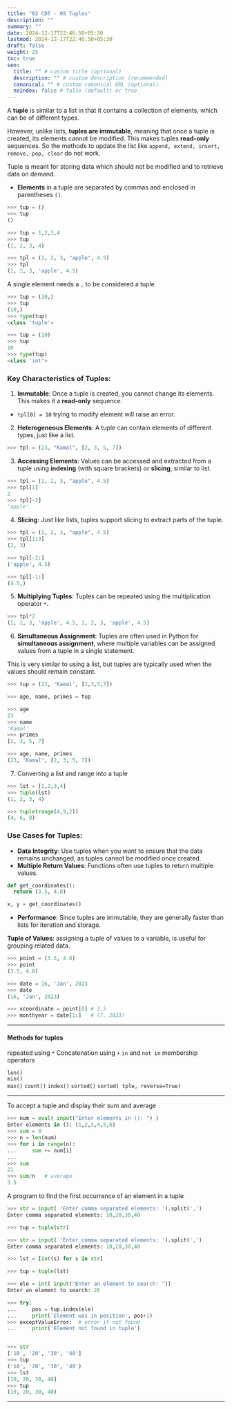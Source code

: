 ```yaml
---
title: "02 CDT - 05 Tuples"
description: ""
summary: ""
date: 2024-12-17T22:46:50+05:30
lastmod: 2024-12-17T22:46:50+05:30
draft: false
weight: 25
toc: true
seo:
  title: "" # custom title (optional)
  description: "" # custom description (recommended)
  canonical: "" # custom canonical URL (optional)
  noindex: false # false (default) or true
---
```




A **tuple** is similar to a list in that it contains a collection of elements, which can be of different types. 

However, unlike lists, **tuples are immutable**, meaning that once a tuple is created, its elements cannot be modified. This makes tuples **read-only** sequences. So the methods to update the list like `append, extend, insert, remove, pop, clear` do not work.

Tuple is meant for storing data which should not be modified and to retrieve data on demand.

- **Elements** in a tuple are separated by commas and enclosed in parentheses `()`.
```python
>>> tup = ()
>>> tup
()

>>> tup = 1,2,3,4
>>> tup
(1, 2, 3, 4)

>>> tpl = (1, 2, 3, "apple", 4.5)
>>> tpl
(1, 2, 3, 'apple', 4.5)
```

A single element needs a `,` to be considered a tuple
```python
>>> tup = (10,)
>>> tup
(10,)
>>> type(tup)
<class 'tuple'>

>>> tup = (10)
>>> tup
10
>>> type(tup)
<class 'int'>
```

### Key Characteristics of Tuples:

1. **Immutable**: Once a tuple is created, you cannot change its elements. This makes it a **read-only** sequence.
- `tpl[0] = 10` trying to modify element will raise an error.

2. **Heterogeneous Elements**: A tuple can contain elements of different types, just like a list.
```python
>>> tpl = (23, "Kamal", [2, 3, 5, 7])
```

3. **Accessing Elements**: Values can be accessed and extracted from a tuple using **indexing** (with square brackets) or **slicing**, similar to list.

```python
>>> tpl = (1, 2, 3, "apple", 4.5)
>>> tpl[1]
2
>>> tpl[-2]
'apple'
```

4. **Slicing**: Just like lists, tuples support slicing to extract parts of the tuple.

```python
>>> tpl = (1, 2, 3, "apple", 4.5)
>>> tpl[1:3]
(2, 3)

>>> tpl[-2:]
('apple', 4.5)

>>> tpl[-1:]
(4.5,)
```

5. **Multiplying Tuples**: Tuples can be repeated using the multiplication operator `*`.

```python
>>> tpl*2
(1, 2, 3, 'apple', 4.5, 1, 2, 3, 'apple', 4.5)
```

6. **Simultaneous Assignment**: Tuples are often used in Python for **simultaneous assignment**, where multiple variables can be assigned values from a tuple in a single statement.

This is very similar to using a list, but tuples are typically used when the values should remain constant.
```python
>>> tup = (23, 'Kamal', [2,3,5,7])

>>> age, name, primes = tup

>>> age
23
>>> name
'Kamal'
>>> primes
[2, 3, 5, 7]

>>> age, name, primes
(23, 'Kamal', [2, 3, 5, 7])
```


7. Converting a list and range into a tuple

```python
>>> lst = [1,2,3,4]
>>> tuple(lst)
(1, 2, 3, 4)

>>> tuple(range(4,9,2))
(4, 6, 8)
```

### Use Cases for Tuples:

- **Data Integrity**: Use tuples when you want to ensure that the data remains unchanged, as tuples cannot be modified once created.
- **Multiple Return Values**: Functions often use tuples to return multiple values.

```python
def get_coordinates():
  return (3.5, 4.8)

x, y = get_coordinates()
```

- **Performance**: Since tuples are immutable, they are generally faster than lists for iteration and storage.

**Tuple of Values**: assigning a tuple of values to a variable, is useful for grouping related data.

```python
>>> point = (3.5, 4.8)
>>> point
(3.5, 4.8)

>>> date = 16, 'Jan', 2023
>>> date
(16, 'Jan', 2023)

>>> xcoordinate = point[0] # 3.5
>>> monthyear = date[1:]   # (7, 2023)
```

---

#### Methods for tuples

repeated using `*`
Concatenation using `+`
`in` and `not in` membership operators

`len()`  
`min()`  
`max()`
`count()`
`index()`
`sorted()` `sorted( tple, reverse=True)`


___

To accept a tuple and display their sum and average
```python
>>> num = eval( input("Enter elements in (): ") )
Enter elements in (): (1,2,3,4,5,6)
>>> sum = 0
>>> n = len(num)
>>> for i in range(n):
...     sum += num[i]
... 
>>> sum
21
>>> sum/n   # average
3.5
```

A program to find the first occurrence of an element in a tuple
```python
>>> str = input( 'Enter comma separated elements: ').split(',')
Enter comma separated elements: 10,20,30,40

>>> tup = tuple(str)

>>> str = input( 'Enter comma separated elements: ').split(',')
Enter comma separated elements: 10,20,30,40

>>> lst = [int(s) for s in str]

>>> tup = tuple(lst)

>>> ele = int( input("Enter an element to search: "))
Enter an element to search: 20

>>> try:
...     pos = tup.index(ele)
...     print('Element was in position', pos+1)
>>> exceptValueError:  # error if not found
...     print('Element not found in tuple')


>>> str
['10', '20', '30', '40']
>>> tup
('10', '20', '30', '40')
>>> lst
[10, 20, 30, 40]
>>> tup
(10, 20, 30, 40)
```


____

